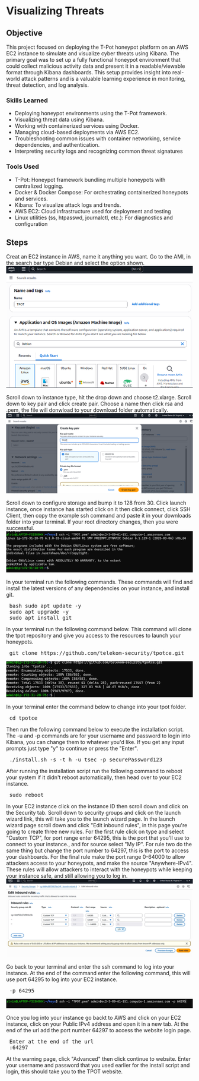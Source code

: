 # Visualizing Threats

## Objective

This project focused on deploying the T-Pot honeypot platform on an AWS EC2 instance to simulate and visualize cyber threats using Kibana. The primary goal was to set up a fully functional honeypot environment that could collect malicious activity data and present it in a readable/viewable format through Kibana dashboards. This setup provides insight into real-world attack patterns and is a valuable learning experience in monitoring, threat detection, and log analysis.

### Skills Learned

- Deploying honeypot environments using the T-Pot framework.
- Visualizing threat data using Kibana.
- Working with containerized services using Docker.
- Managing cloud-based deployments via AWS EC2.
- Troubleshooting common issues with container networking, service dependencies, and authentication.
- Interpreting security logs and recognizing common threat signatures
 

### Tools Used

- T-Pot: Honeypot framework bundling multiple honeypots with centralized logging.
- Docker & Docker Compose: For orchestrating containerized honeypots and services.
- Kibana: To visualize attack logs and trends.
- AWS EC2: Cloud infrastructure used for deployment and testing
- Linux utilities (ss, htpasswd, journalctl, etc.): For diagnostics and configuration

## Steps

Creat an EC2 instance in AWS, name it anything you want. Go to the AMI, in the search bar type Debian and select the option shown.
![Kibana Screenshot](https://github.com/Alvin-Janton/Visualizing-Threats/blob/main/images/Screenshot%202025-07-04%20165144.png?raw=true)

Scroll down to instance type, hit the drop down and choose t2.xlarge. Scroll down to key pair and click create pair. Choose a name then click rsa and .pem, the file will donwload to your download folder automatically.
![Kibana Screenshot](https://github.com/Alvin-Janton/Visualizing-Threats/blob/main/images/Screenshot%202025-07-04%20165600.png?raw=true)

Scroll down to configure storage and bump it to 128 from 30. Click launch instance, once instance has started click on it then click connect, click SSH Client, then copy the example ssh command and paste it in your downloads folder into your terminal. If your root directory changes, then you were successful.
![Kibana Screenshot](https://github.com/Alvin-Janton/Visualizing-Threats/blob/main/images/Screenshot%202025-07-04%20184807.png?raw=true)

In your terminal run the following commands. These commands will find and install the latest versions of any dependencies on your instance, and install git.
<pre> bash sudo apt update -y 
 sudo apt upgrade -y 
 sudo apt install git  
</pre>

In your terminal run the following command below. This command will clone the tpot repository and give you access to the resources to launch your honeypots.
<pre>
 git clone https://github.com/telekom-security/tpotce.git
</pre>

![Kibana Screenshot](https://github.com/Alvin-Janton/Visualizing-Threats/blob/main/images/Screenshot%202025-07-04%20205138.png?raw=true)

In your terminal enter the command below to change into your tpot folder.
<pre>
 cd tpotce
</pre>

Then run the following command below to execute the installation script. The -u and -p commands are for your username and password to login into Kibana, you can change them to whatever you'd like. If you get any input prompts just type "y" to continue or press the "Enter".
<pre>
 ./install.sh -s -t h -u tsec -p securePassword123
</pre>

After running the installation script run the following command to reboot your system if it didn't reboot automatically, then head over to your EC2 instance.
<pre>
 sudo reboot
</pre>

In your EC2 instance click on the instance ID then scroll down and click on the Security tab. Scroll down to security groups and click on the launch wizard link, this will take you to the launch wizard page. In the launch wizard page scroll down and click "Edit inbound rules", in this page you're going to create three new rules. For the first rule click on type and select "Custom TCP", for port range enter 64295, this is the port that you'll use to connect to your instance., and for source select "My IP". For rule two do the same thing but change the port number to 64297, this is the port to access your dashboards. For the final rule make the port range 0-64000 to allow attackers access to your honeypots, and make the source "Anywhere-IPv4". These rules will allow attackers to interact with the honeypots while keeping your instance safe, and still allowing you to log in.
![Kibana Screenshot](https://github.com/Alvin-Janton/Visualizing-Threats/blob/main/images/Screenshot_4-7-2025_21951_us-east-1.console.aws.amazon.com.jpeg?raw=true)

Go back to your terminal and enter the ssh command to log into your instance. At the end of the command enter the following command, this will use port 64295 to log into your EC2 instance.
<pre>
 -p 64295
</pre>

![Kibana Screenshot](https://github.com/Alvin-Janton/Visualizing-Threats/blob/main/images/Screenshot%202025-07-04%20211131.png?raw=true)

Once you log into your instance go backt to AWS and click on your EC2 instance, click on your Public IPv4 address and open it in a new tab. At the end of the url add the port number 64297 to access the website login page.
<pre>
 Enter at the end of the url
 :64297
</pre>

At the warning page, click "Advanced" then click continue to website. Enter your username and password that you used earlier for the install script and login, this should take you to the TPOT website.


